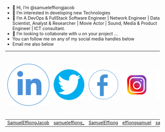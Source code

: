 - 👋 Hi, I’m @samueleffiongjacob
- 👀 I’m interested in developing new Technologies
- 🌱 I’m A DevOps & FullStack Software Engineer | Network Engineer | Data Scientist, Analyst & Researcher | Movie Actor | Sound, Media & Product Engineer | ICT consultant.
- 💞️ I’m looking to collaborate with u on your project ...
- You can follow me on any of my social media handles below
- Email me also below

<table style="width:100%;height: 100%">
  <thead style="width:100%;height: 100%">
       <tr class="table heading">
        <th style="width: 35%"><img src="samueleffiong  linkind.png" alt="samueleffiong linkind" style="height:100%;width: 100%"></th>
        <th style="width: 35%"><img src="samueleffiong twitter.png" alt="samueleffiong twitter" style="height:100%;width: 100%"></th>
        <th style="width: 35%"><img src="samueleffiong facebook.png" alt="samueleffiong facebook"style="height:100%;width: 100%"></th>
        <th style="width: 35%"><img src="samueleffiong  instergram.png" alt="samueleffiong  instergram" style="height:100%;width: 100%"></th>
        <th style="width: 35%"><img src="samueleffiong  instergram.png" alt="samueleffiong  instergram" style="height:100%;width: 100%"></th>
        <th style="width: 35%"><img src="samueleffiong  instergram.png" alt="samueleffiong  instergram" style="height:100%;width: 100%"></th>
        <th style="width: 35%"><img src="samueleffiong email.png" alt="samueleffiong email" style="height:100%;width: 100%"></th>
         <th style="width: 35%"><img src="samueleffiong email.png" alt="samueleffiong email" style="height:100%;width: 100%"></th>
         <th style="width: 35%"><img src="samueleffiong twitter.png" alt="samueleffiong twitter" style="height:100%;width: 100%">OLD TWITTER</th>
      </tr>
  </thead>
  <tbody>
        <td><a href="https://www.linkedin.com/in/samuel-effiong-jacob-9467a1175/">SamuelEffiongJacob</td>
        <td><a href="https://twitter.com/samueleffiong_">samueleffiong_</td>
        <td><a href="https://www.facebook.com/samueleffiong.jacob/">SamuelEffiong</td>
        <td><a href="https://www.instagram.com/effiongsamuel/">effiongsamuel</td>
        <td><a href="https://www.instagram.com/samueleffiong_official/">samueleffiong_official</td>
        <td><a href="https://www.instagram.com/samueleffiong0/">samueleffiong0</td>
        <td>samueleffiongjacob@gmail.com</td>
        <td>samueleffiong685@gmail.com</td>
        <td><a href="https://twitter.com/SamuelEFFIONG01">SamuelEFFIONG01</td>
      
  </tbody>
</table>

<!---
samueleffiongjacob/samueleffiongjacob is a ✨ special ✨ repository because its `README.md` (this file) appears on your GitHub profile.
You can click the Preview link to take a look at your changes.
// OLD TWITTER ACCOUNT WITH GMAIL samueleffiongjacob@gmail.com
--->
